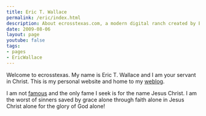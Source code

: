 ```yaml
---
title: Eric T. Wallace
permalink: /eric/index.html
description: About ecrosstexas.com, a modern digital ranch created by Eric T. Wallace
date: 2009-08-06
layout: page
youtube: false
tags:
- pages
- EricWallace
---
```


Welcome to ecrosstexas. My name is Eric T. Wallace and I am your servant in Christ. This is my personal website and home to my <a href="/blog/">weblog</a>.</p>

I am not <a href="/famous-erics/">famous</a> and the only fame I seek is for the name Jesus Christ. I am the worst of sinners saved by grace alone through faith alone in Jesus Christ alone for the glory of God alone!
